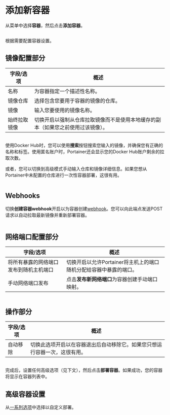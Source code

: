 # 添加新容器

从菜单中选择**容器**，然后点击**添加容器**。

<figure><img src="../..//assets/2.15-docker_containers_add_container.gif" alt=""><figcaption></figcaption></figure>

根据需要配置容器设置。

## 镜像配置部分

| 字段/选项          | 概述                                                                                                                                   |
| --------------------- | ------------------------------------------------------------------------------------------------------------------------------------------ |
| 名称                  | 为容器指定一个描述性名称。                                                                                                     |
| 镜像仓库              | 选择包含您要用于容器的镜像的仓库。                                                       |
| 镜像                 | 输入您要使用的镜像名称。                                                                                               |
| 始终拉取镜像 | 切换开启以强制从仓库拉取镜像而不是使用本地缓存的副本（如果您之前使用过该镜像）。 |

<figure><img src="../..//assets/2.15-docker_containers_image_config.png" alt=""><figcaption></figcaption></figure>

使用Docker Hub时，您可以使用**搜索**按钮搜索您输入的镜像，并确保您有正确的名称和标签。使用匿名账户时，Portainer还会显示您的Docker Hub账户剩余的拉取次数。

或者，您可以切换到高级模式手动输入仓库和镜像详细信息。如果您想从Portainer中未配置的仓库进行一次性容器部署，这很有用。

<figure><img src="../..//assets/2.15-docker_containers_image_config_simple.png" alt=""><figcaption></figcaption></figure>

## Webhooks

切换**创建容器webhook**开启以为容器创建[webhook](webhooks.md)。您可以向此端点发送POST请求以自动拉取最新镜像并重新部署容器。

<figure><img src="../..//assets/2.15-docker_container_webhook.png" alt=""><figcaption></figcaption></figure>

## 网络端口配置部分

| 字段/选项                                           | 概述                                                                                                 |
| ------------------------------------------------------ | -------------------------------------------------------------------------------------------------------- |
| 将所有暴露的网络端口发布到随机主机端口 | 切换开启以允许Portainer将主机上的端口随机分配给容器中暴露的端口。 |
| 手动网络端口发布                         | 点击**发布新网络端口**为容器创建手动端口映射。                   |

<figure><img src="../..//assets/2.15-docker_container_network_port_config.png" alt=""><figcaption></figcaption></figure>

## 操作部分

| 字段/选项 | 概述                                                                                                                            |
| ------------ | ----------------------------------------------------------------------------------------------------------------------------------- |
| 自动移除  | 切换此选项开启以在容器退出后自动移除它。如果您只想运行容器一次，这很有用。 |

<figure><img src="../..//assets/2.15-docker_container_actions.png" alt=""><figcaption></figcaption></figure>

完成后，设置任何高级选项（见下文），然后点击**部署容器**。如果成功，您的容器将显示在容器列表中。

## 高级容器设置

从[一系列选项](advanced.md)中选择以自定义部署。

<figure><img src="../..//assets/2.15-containers-advanced.png" alt=""><figcaption></figcaption></figure>
